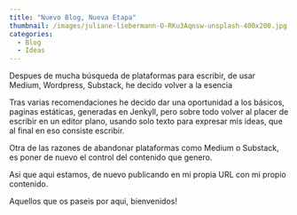 ```yaml
---
title: "Nuevo Blog, Nueva Etapa"
thumbnail: /images/juliane-liebermann-O-RKu3Aqnsw-unsplash-400x200.jpg
categories:
  - Blog
  - Ideas
---
```


Despues de mucha búsqueda de plataformas para escribir, de usar Medium, Wordpress, Substack, he decido volver a la esencia

Tras varias recomendaciones he decido dar una oportunidad a los básicos, paginas estáticas, generadas en Jenkyll, pero sobre todo volver al placer de escribir en un editor plano, usando solo texto para expresar mis ideas, que al final en eso consiste escribir.

Otra de las razones de abandonar plataformas como Medium o Substack, es poner de nuevo el control del contenido que genero.

Asi que aqui estamos, de nuevo publicando en mi propia URL con mi propio contenido.

Aquellos que os paseis por aqui, bienvenidos!
